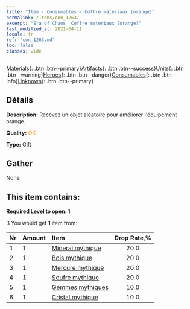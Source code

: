 ```yaml
---
title: "Item - Consumables - Coffre matériaux (orange)"
permalink: /Items/con_1263/
excerpt: "Era of Chaos  Coffre matériaux (orange)"
last_modified_at: 2021-04-11
locale: fr
ref: "con_1263.md"
toc: false
classes: wide
---
```

 [Materials](/fr/Items/){: .btn .btn--primary}[Artifacts](/fr/Items/Artifacts/){: .btn .btn--success}[Units](/fr/Items/Units/){: .btn .btn--warning}[Heroes](/fr/Items/Heroes/){: .btn .btn--danger}[Consumables](/fr/Items/Consumables/){: .btn .btn--info}[Unknown](/fr/Items/Unknown/){: .btn .btn--primary}

## Détails
 **Description:** Recevez un objet aléatoire pour améliorer l'équipement orange.

 **Quality:** <span style="color: #FF8C00">OK</span>

 **Type:** Gift

## Gather

  None

## This item contains:

 **Required Level to open:** 1

 3 You would get **1** item  from:

  | Nr | Amount |     Item    | Drop Rate,% |
  |:---|:-------|:------------|:---------:|
  | 1 | 1 | [Minerai mythique](/fr/Items/mat_61/) | 20.0 | 
  | 2 | 1 | [Bois mythique](/fr/Items/mat_62/) | 20.0 | 
  | 3 | 1 | [Mercure mythique](/fr/Items/mat_63/) | 20.0 | 
  | 4 | 1 | [Soufre mythique](/fr/Items/mat_64/) | 20.0 | 
  | 5 | 1 | [Gemmes mythiques](/fr/Items/mat_65/) | 10.0 | 
  | 6 | 1 | [Cristal mythique](/fr/Items/mat_66/) | 10.0 | 
